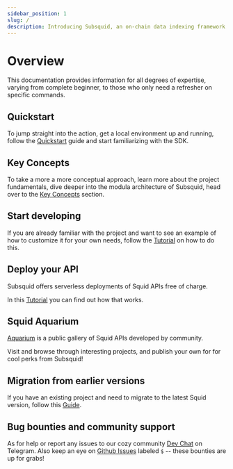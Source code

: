 ```yaml
---
sidebar_position: 1
slug: /
description: Introducing Subsquid, an on-chain data indexing framework and a platform for serverless Web3 APIs.
---
```


# Overview

This documentation provides information for all degrees of expertise, varying from complete beginner, to those who only need a refresher on specific commands.

## Quickstart

To jump straight into the action, get a local environment up and running, follow the [Quickstart](/docs/quickstart) guide and start familiarizing with the SDK.

## Key Concepts

To take a more a more conceptual approach, learn more about the project fundamentals, dive deeper into the modula architecture of Subsquid, head over to the [Key Concepts](/docs/develop-a-squid/architecture) section.

## Start developing

If you are already familiar with the project and want to see an example of how to customize it for your own needs, follow the [Tutorial](/docs/tutorials/create-a-simple-squid) on how to do this.

## Deploy your API

Subsquid offers serverless deployments of Squid APIs free of charge.

In this [Tutorial](/docs/tutorials/deploy-your-squid) you can find out how that works.

## Squid Aquarium

[Aquarium](https://app.subsquid.io/aquarium) is a public gallery of Squid APIs developed by community.

Visit and browse through interesting projects, and publish your own for for cool perks from Subsquid!

## Migration from earlier versions

If you have an existing project and need to migrate to the latest Squid version, follow this [Guide](/docs/recipes/migrate-to-fire-squid).

## Bug bounties and community support

As for help or report any issues to our cozy community [Dev Chat](https://t.me/HydraDevs) on Telegram. Also keep an eye on [Github Issues](https://github.com/subsquid/squid/issues) labeled `$` -- these bounties are up for grabs!
